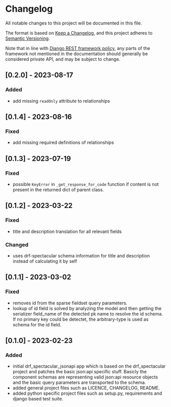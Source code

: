 # Changelog

All notable changes to this project will be documented in this file.

The format is based on [Keep a Changelog](https://keepachangelog.com/en/1.0.0/),
and this project adheres to [Semantic Versioning](https://semver.org/spec/v2.0.0.html).

Note that in line with [Django REST framework policy](https://www.django-rest-framework.org/topics/release-notes/),
any parts of the framework not mentioned in the documentation should generally be considered private API, and may be subject to change.

## [0.2.0] - 2023-08-17

### Added

- add missing `readOnly` attribute to relationships


## [0.1.4] - 2023-08-16

### Fixed

- add missing required definitions of relationships


## [0.1.3] - 2023-07-19

### Fixed

- possible `KeyError` in `_get_response_for_code` function if content is not present in the returned dict of parent class.


## [0.1.2] - 2023-03-22

### Fixed

- title and description translation for all relevant fields

### Changed

- uses drf-spectacular schema information for title and description instead of calculating it by self

## [0.1.1] - 2023-03-02

### Fixed

- removes id from the sparse fieldset query parameters.
- lookup of id field is solved by analyzing the model and then getting the serializer field_name of the detected pk name to resolve the id schema. If no primary key could be detectet, the arbitrary-type is used as schema for the id field.

## [0.1.0] - 2023-02-23

### Added

- initial drf_spectacular_jsonapi app which is based on the drf_spectacular project and patches the basic json:api specific stuff. Basicly the component schemas are representing valid json:api resource objects and the basic query parameters are transported to the schema.
- added general project files such as LICENCE, CHANGELOG, README.
- added python specific project files such as setup.py, requirements and django based test suite.
